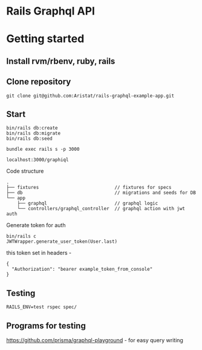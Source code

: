 # Rails Graphql API

# Getting started

## Install rvm/rbenv, ruby, rails

## Clone repository

```
git clone git@github.com:Aristat/rails-graphql-example-app.git
```

## Start

```
bin/rails db:create
bin/rails db:migrate
bin/rails db:seed

bundle exec rails s -p 3000

localhost:3000/graphiql
```

Code structure

```
.
├── fixtures                            // fixtures for specs
├── db                                  // migrations and seeds for DB
└── app
    ├── graphql                         // graphql logic
    └── controllers/graphql_controller  // graphql action with jwt auth
```

Generate token for auth

```
bin/rails c
JWTWrapper.generate_user_token(User.last)
```

this token set in headers - 

```
{
  "Authorization": "bearer example_token_from_console"
}
```

## Testing
```
RAILS_ENV=test rspec spec/
```

## Programs for testing

https://github.com/prisma/graphql-playground - for easy query writing
